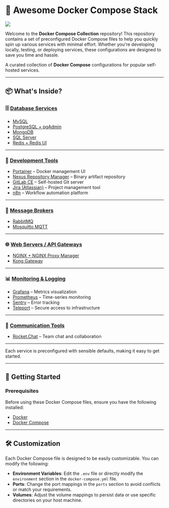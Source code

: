 # 🐳 Awesome Docker Compose Stack
<img src="./docs/docker.avif">

Welcome to the **Docker Compose Collection** repository! This repository contains a set of preconfigured Docker Compose files to help you quickly spin up various services with minimal effort. Whether you're developing locally, testing, or deploying services, these configurations are designed to save you time and hassle.

A curated collection of **Docker Compose** configurations for popular self-hosted services.

---

## 📦 What's Inside?

### 🗄️ [Database Services](./database/)
- [MySQL](./database/mysql)
- [PostgreSQL + pgAdmin](./database/postgres-pgadmin)
- [MongoDB](./database/mongodb)
- [SQL Server](./database/sqlserver)
- [Redis + Redis UI](./database/redis-redisUI)

---

### 🧰 [Development Tools](./dev-tools/)
- [Portainer](./dev-tools/portainer) – Docker management UI  
- [Nexus Repository Manager](./dev-tools/nexus-repository-manager) – Binary artifact repository  
- [GitLab CE](./dev-tools/gitlab-ce) – Self-hosted Git server  
- [Jira (Atlassian)](./dev-tools/jira-atlasian) – Project management tool  
- [n8n](./dev-tools/n8n) – Workflow automation platform  

---

### 📡 [Message Brokers](./messaging/)
- [RabbitMQ](./messaging/rabbitmq)
- [Mosquitto MQTT](./messaging/mosquitto)

---

### 🌐 [Web Servers / API Gateways](./gateway/)
- [NGINX + NGINX Proxy Manager](./gateway/nginx-proxy-manager)
- [Kong Gateway](./gateway/kong-gateway)

---

### 📊 [Monitoring & Logging](./monitoring/)
- [Grafana](./monitoring/grafana) – Metrics visualization
- [Prometheus](./monitoring/prometheus) – Time-series monitoring
- [Sentry](./monitoring/sentry) – Error tracking
- [Teleport](./monitoring/teleport) – Secure access to infrastructure

---

### 💬 [Communication Tools](./messaging/)
- [Rocket.Chat](./messaging/rocket-chat) – Team chat and collaboration

---

Each service is preconfigured with sensible defaults, making it easy to get started.

---

## 🚀 **Getting Started**

### Prerequisites

Before using these Docker Compose files, ensure you have the following installed:

- [Docker](https://docs.docker.com/get-docker/)
- [Docker Compose](https://docs.docker.com/compose/install/)

---

## 🛠 **Customization**

Each Docker Compose file is designed to be easily customizable. You can modify the following:

- **Environment Variables**: Edit the `.env` file or directly modify the `environment` section in the `docker-compose.yml` file.
- **Ports**: Change the port mappings in the `ports` section to avoid conflicts or match your requirements.
- **Volumes**: Adjust the volume mappings to persist data or use specific directories on your host machine.
